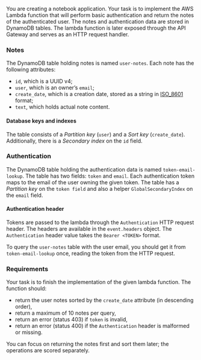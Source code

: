 You are creating a notebook application. Your task is to implement the AWS Lambda function that will perform basic authentication and return the notes of the authenticated user. The notes and authentication data are stored in DynamoDB tables. The lambda function is later exposed through the API Gateway and serves as an HTTP request handler.

### Notes

The DynamoDB table holding notes is named `user-notes`.
Each note has the following attributes:
- `id`, which is a UUID v4;
- `user`, which is an owner’s `email`;
- `create_date`, which is a creation date, stored as a string in [ISO_8601](https://en.wikipedia.org/wiki/ISO_8601) format;
- `text`, which holds actual note content.

#### Database keys and indexes

The table consists of a *Partition key* (`user`) and a *Sort key* (`create_date`). Additionally, there is a *Secondary index* on the `id` field.

### Authentication

The DynamoDB table holding the authentication data is named `token-email-lookup`. The table has two fields: `token` and `email`. Each authentication token maps to the email of the user owning the given token. The table has a *Partition key* on the `token field` and also a helper `GlobalSecondaryIndex` on the `email` field.

#### Authentication header

Tokens are passed to the lambda through the `Authentication` HTTP request header. The headers are available in the `event.headers` object. The `Authentication` header value takes the `Bearer <TOKEN>` format.

To query the `user-notes` table with the user email, you should get it from `token-email-lookup` once, reading the token from the HTTP request.

### Requirements

Your task is to finish the implementation of the given lambda function. The function should:
- return the user notes sorted by the `create_date` attribute (in descending order),
- return a maximum of 10 notes per query,
- return an error (status 403) if `token` is invalid,
- return an error (status 400) if the `Authentication` header is malformed or missing.

You can focus on returning the notes first and sort them later; the operations are scored separately.

